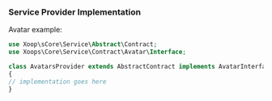 ### Service Provider Implementation 

Avatar example: 

```php
use Xoop\sCore\Service\Abstract\Contract; 
use Xoops\Core\Service\Contract\Avatar\Interface; 

class AvatarsProvider extends AbstractContract implements AvatarInterface 
{ 
// implementation goes here 
}
```


